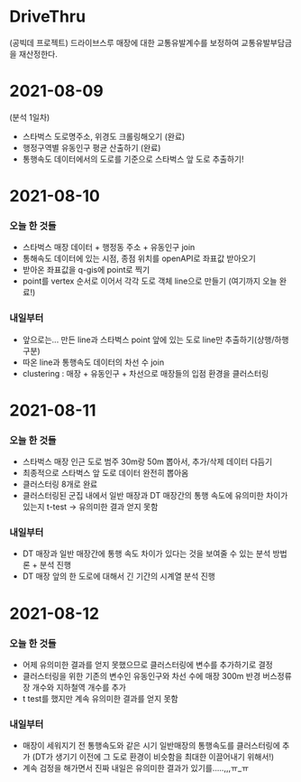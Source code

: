# DriveThru
(공빅데 프로젝트) 드라이브스루 매장에 대한 교통유발계수를 보정하여 교통유발부담금을 재산정한다.

# 2021-08-09
(분석 1일차)

- 스타벅스 도로명주소, 위경도 크롤링해오기 (완료)
- 행정구역별 유동인구 평균 산출하기 (완료)
- 통행속도 데이터에서의 도로를 기준으로 스타벅스 앞 도로 추출하기!

# 2021-08-10
### 오늘 한 것들
- 스타벅스 매장 데이터 + 행정동 주소 + 유동인구 join
- 통해속도 데이터에 있는 시점, 종점 위치를 openAPI로 좌표값 받아오기
- 받아온 좌표값을 q-gis에 point로 찍기
- point를 vertex 순서로 이어서 각각 도로 객체 line으로 만들기 (여기까지 오늘 완료!)
### 내일부터
- 앞으로는... 만든 line과 스타벅스 point 앞에 있는 도로 line만 추출하기(상행/하행 구분)
- 따온 line과 통행속도 데이터의 차선 수 join
- clustering : 매장 + 유동인구 + 차선으로 매장들의 입점 환경을 클러스터링

# 2021-08-11
### 오늘 한 것들
- 스타벅스 매장 인근 도로 범주 30m랑 50m 뽑아서, 추가/삭제 데이터 다듬기
- 최종적으로 스타벅스 앞 도로 데이터 완전히 뽑아옴
- 클러스터링 8개로 완료
- 클러스터링된 군집 내에서 일반 매장과 DT 매장간의 통행 속도에 유의미한 차이가 있는지 t-test -> 유의미한 결과 얻지 못함
### 내일부터
- DT 매장과 일반 매장간에 통행 속도 차이가 있다는 것을 보여줄 수 있는 분석 방법론 + 분석 진행
- DT 매장 앞의 한 도로에 대해서 긴 기간의 시계열 분석 진행

# 2021-08-12
### 오늘 한 것들
- 어제 유의미한 결과를 얻지 못했으므로 클러스터링에 변수를 추가하기로 결정
- 클러스터링을 위한 기존의 변수인 유동인구와 차선 수에 매장 300m 반경 버스정류장 개수와 지하철역 개수를 추가
- t test를 했지만 계속 유의미한 결과를 얻지 못함
### 내일부터
- 매장이 세워지기 전 통행속도와 같은 시기 일반매장의 통행속도를 클러스터링에 추가 (DT가 생기기 이전에 그 도로 환경이 비슷함을 최대한 이끌어내기 위해서!)
- 계속 검정을 해가면서 진짜 내일은 유의미한 결과가 있기를.....,,,ㅠ_ㅠ
